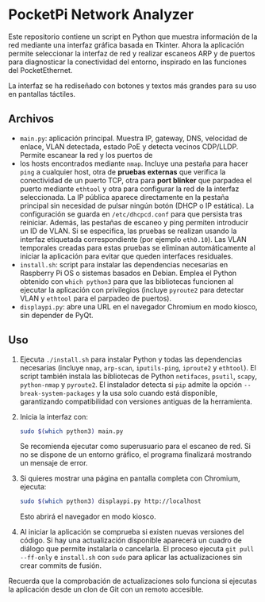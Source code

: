 # PocketPi Network Analyzer

Este repositorio contiene un script en Python que muestra información de la red
mediante una interfaz gráfica basada en Tkinter. Ahora la aplicación permite
seleccionar la interfaz de red y realizar escaneos ARP y de puertos para
diagnosticar la conectividad del entorno, inspirado en las funciones del
PocketEthernet.

La interfaz se ha rediseñado con botones y textos más grandes para su uso en
pantallas táctiles.

## Archivos

- `main.py`: aplicación principal. Muestra IP, gateway, DNS, velocidad de
  enlace, VLAN detectada, estado PoE y detecta vecinos CDP/LLDP. Permite escanear la red y los puertos de
- los hosts encontrados mediante `nmap`. Incluye una pestaña para hacer `ping`
  a cualquier host, otra de **pruebas externas** que verifica la conectividad de
  un puerto TCP, otra para **port blinker** que parpadea el puerto mediante
  `ethtool` y otra para configurar la red de la interfaz seleccionada. La
  IP pública aparece directamente en la pestaña principal sin necesidad de
  pulsar ningún botón
  (DHCP o IP estática). La configuración se guarda en `/etc/dhcpcd.conf` para
  que persista tras reiniciar.
  Además, las pestañas de escaneo y ping permiten introducir un ID de VLAN.
  Si se especifica, las pruebas se realizan usando la interfaz etiquetada
  correspondiente (por ejemplo `eth0.10`).
  Las VLAN temporales creadas para estas pruebas se eliminan automáticamente
  al iniciar la aplicación para evitar que queden interfaces residuales.
- `install.sh`: script para instalar las dependencias necesarias en Raspberry Pi OS o sistemas basados en Debian. Emplea el Python obtenido con `which python3` para que las bibliotecas funcionen al ejecutar la aplicación con privilegios (incluye `pyroute2` para detectar VLAN y `ethtool` para el parpadeo de puertos).
- `displaypi.py`: abre una URL en el navegador Chromium en modo kiosco, sin depender de PyQt.

## Uso

1. Ejecuta `./install.sh` para instalar Python y todas las dependencias
   necesarias (incluye `nmap`, `arp-scan`, `iputils-ping`, `iproute2` y
   `ethtool`). El
   script también instala las bibliotecas de Python `netifaces`, `psutil`,
   `scapy`, `python-nmap` y `pyroute2`. El instalador detecta si `pip` admite
   la opción `--break-system-packages` y la usa solo cuando está disponible,
   garantizando compatibilidad con versiones antiguas de la herramienta.
2. Inicia la interfaz con:
   ```bash
   sudo $(which python3) main.py
   ```
   Se recomienda ejecutar como superusuario para el escaneo de red. Si no se dispone de un entorno gráfico, el programa finalizará mostrando un mensaje de error.

3. Si quieres mostrar una página en pantalla completa con Chromium, ejecuta:
   ```bash
   sudo $(which python3) displaypi.py http://localhost
   ```
   Esto abrirá el navegador en modo kiosco.
4. Al iniciar la aplicación se comprueba si existen nuevas versiones del código. Si hay una actualización disponible aparecerá un cuadro de diálogo que permite instalarla o cancelarla. El proceso ejecuta `git pull --ff-only` e `install.sh` con `sudo` para aplicar las actualizaciones sin crear commits de fusión.

Recuerda que la comprobación de actualizaciones solo funciona si ejecutas la aplicación desde un clon de Git con un remoto accesible.
